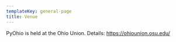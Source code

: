 ```yaml
---
templateKey: general-page
title: Venue
---
```


PyOhio is held at the Ohio Union. Details: https://ohiounion.osu.edu/